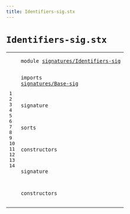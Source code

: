 ```yaml
---
title: Identifiers-sig.stx
---
```


# `Identifiers-sig.stx`



[pdmosses/metaborg-tiger/org.metaborg.lang.tiger.statix/src-gen/statix/signatures/Identifiers-sig.stx]: https://github.com/pdmosses/metaborg-tiger/blob/master/org.metaborg.lang.tiger.statix/src-gen/statix/signatures/Identifiers-sig.stx "The source file on GitHub"

<div class="stx"><table class="highlighttable"><tbody><tr><td class="linenos"><div class="linenodiv"><pre><span></span>1
2
3
4
5
6
7
8
9
10
11
12
13
14
</pre></div></td>
<td class="code"><pre><code><span class="keyword">module</span> <a href="../Tiger-sig.stx#signatures/Identifiers-sig_112_138" id="signatures/Identifiers-sig_7_33" title="Referenced at ../Tiger-sig.stx line 7">signatures/Identifiers-sig</a>

<span class="keyword">imports</span>
  <a href="../Base-sig.stx#signatures/Base-sig_7_26" id="signatures/Base-sig_45_64" title="Defined at ../Base-sig.stx line 1">signatures/Base-sig</a>

<span class="keyword">signature</span>

  <span class="keyword">sorts</span>

  <span class="keyword">constructors</span>

<span class="keyword">signature</span>

  <span class="keyword">constructors</span>
</code></pre></td></tr></tbody></table></div>